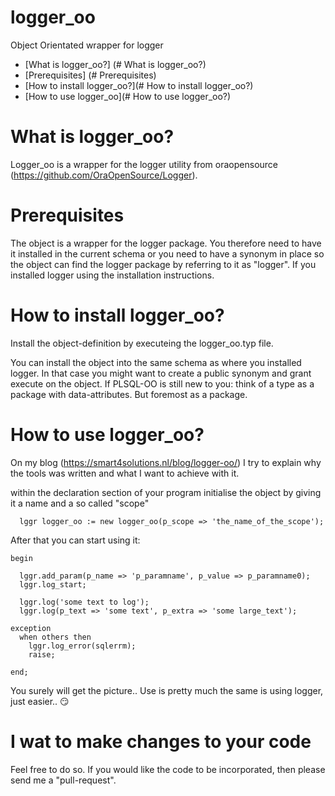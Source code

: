 # logger_oo
Object Orientated wrapper for logger

- [What is logger_oo?] (# What is logger_oo?)
- [Prerequisites] (# Prerequisites)
- [How to install logger_oo?](# How to install logger_oo?)
- [How to use logger_oo](# How to use logger_oo?)

# What is logger_oo?
Logger_oo is a wrapper for the logger utility from oraopensource (https://github.com/OraOpenSource/Logger).

# Prerequisites
The object is a wrapper for the logger package. You therefore need to have it installed in the current schema or you need to have a synonym in place so the object can find the logger package by referring to it as "logger".
If you installed logger using the installation instructions.

# How to install logger_oo?
Install the object-definition by executeing the logger_oo.typ file.

You can install the object into the same schema as where you installed logger. In that case you might want to create a public synonym and grant execute on the object.
If PLSQL-OO is still new to you: think of a type as a package with data-attributes. But foremost as a package.

# How to use logger_oo?

On my blog (https://smart4solutions.nl/blog/logger-oo/) I try to explain why the tools was written and what I want to achieve with it.

within the declaration section of your program initialise the object by giving it a name and a so called "scope"

```
  lggr logger_oo := new logger_oo(p_scope => 'the_name_of_the_scope');
```
After that you can start using it:
```
begin

  lggr.add_param(p_name => 'p_paramname', p_value => p_paramname0);
  lggr.log_start;

  lggr.log('some text to log');
  lggr.log(p_text => 'some text', p_extra => 'some large_text');

exception
  when others then
    lggr.log_error(sqlerrm);
    raise;

end;
```
You surely will get the picture.. Use is pretty much the same is using logger, just easier.. :smirk:

# I wat to make changes to your code
Feel free to do so. If you would like the code to be incorporated, then please send me a "pull-request".
